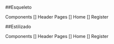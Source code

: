 ##Esqueleto

Components
[] Header
Pages
[] Home
[] Register

##Estilizado

Components
[] Header
Pages
[] Home
[] Register